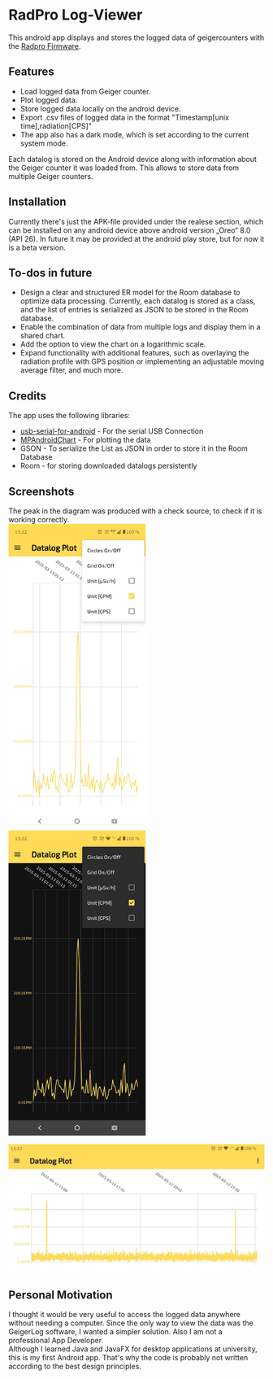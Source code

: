 # RadPro Log-Viewer

This android app displays and stores the logged data of geigercounters with the [Radpro Firmware](https://github.com/Gissio/radpro).

## Features
- Load logged data from Geiger counter.
- Plot logged data.
- Store logged data locally on the android device.
- Export .csv files of logged data in the format "Timestamp[unix time],radiation[CPS]"
- The app also has a dark mode, which is set according to the current system mode.

Each datalog is stored on the Android device along with information about the Geiger counter it was loaded from. This allows to store data from multiple Geiger counters.

## Installation
Currently there's just the APK-file provided under the realese section, which can be installed on any android device above android version „Oreo“ 8.0 (API 26). In future it may be provided at the android play store, but for now it is a beta version. 

## To-dos in future
- Design a clear and structured ER model for the Room database to optimize data processing. Currently, each datalog is stored as a class, and the list of entries is serialized as JSON to be stored in the Room database.
- Enable the combination of data from multiple logs and display them in a shared chart.
- Add the option to view the chart on a logarithmic scale.
- Expand functionality with additional features, such as overlaying the radiation profile with GPS position or implementing an adjustable moving average filter, and much more.

## Credits
The app uses the following libraries:
- [usb-serial-for-android](https://github.com/mik3y/usb-serial-for-android) - For the serial USB Connection
- [MPAndroidChart](https://github.com/PhilJay/MPAndroidChart) - For plotting the data
- GSON - To serialize the List as JSON in order to store it in the Room Database
- Room - for storing downloaded datalogs persistently
## Screenshots
The peak in the diagram was produced with a check source, to check if it is working correctly.  
<img src="screenshots/screenshot2.jpeg" height="600"> <img src="screenshots/screenshot3.jpeg" height="600">

<img src="screenshots/screenshot1.jpeg" >  


## Personal Motivation
I thought it would be very useful to access the logged data anywhere without needing a computer. Since the only way to view the data was the GeigerLog software, I wanted a simpler solution.
Also I am not a professional App Developer.  
Although I learned Java and JavaFX for desktop applications at university, this is my first Android app. That's why the code is probably not written according to the best design principles.

